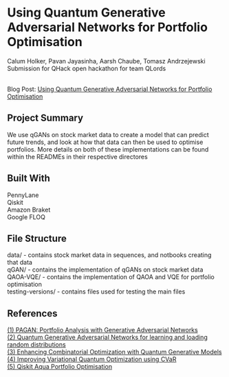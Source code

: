 # Using Quantum Generative Adversarial Networks for Portfolio Optimisation
Calum Holker, Pavan Jayasinha, Aarsh Chaube, Tomasz Andrzejewski <br>
Submission for QHack open hackathon for team QLords <br><br>

Blog Post: [Using Quantum Generative Adversarial Networks for Portfolio Optimisation](https://calumholker.medium.com/using-quantum-generative-adversarial-networks-for-portfolio-analysis-f8c56ac68fd2)

## Project Summary
We use qGANs on stock market data to create a model that can predict future trends, and look at how that data can then be used to optimise portfolios. More details on both of these implementations can be found within the READMEs in their respective directores

## Built With
PennyLane <br>
Qiskit <br>
Amazon Braket <br>
Google FLOQ <br>

## File Structure
data/ - contains stock market data in sequences, and notbooks creating that data <br>
qGAN/ - contains the implementation of qGANs on stock market data <br>
QAOA-VQE/ - contains the implementation of QAOA and VQE for portfolio optimisation <br>
testing-versions/ - contains files used for testing the main files

## References
[(1) PAGAN: Portfolio Analysis with Generative Adversarial Networks](https://arxiv.org/pdf/1909.10578.pdf) <br>
[(2) Quantum Generative Adversarial Networks for learning and loading random distributions](https://www.nature.com/articles/s41534-019-0223-2.pdf) <br>
[(3) Enhancing Combinatorial Optimization with Quantum Generative Models](https://www.zapatacomputing.com/wp-content/uploads/2020/12/2101.06250.pdf) <br>
[(4) Improving Variational Quantum Optimization using CVaR](https://arxiv.org/pdf/1907.04769.pdf) <br>
[(5) Qiskit Aqua Portfolio Optimisation](https://qiskit.org/documentation/tutorials/finance/01_portfolio_optimization.html) <br>

